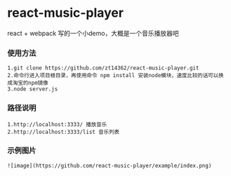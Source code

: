 # react-music-player
react + webpack 写的一个小demo，大概是一个音乐播放器吧

### 使用方法
    1.git clone https://github.com/zt14362/react-music-player.git 
    2.命令行进入项目根目录，再使用命令 npm install 安装node模块，速度比较的话可以换成淘宝的npm镜像
    3.node server.js

### 路径说明
    1.http://localhost:3333/ 播放音乐
    2.http://localhost:3333/list 音乐列表
 
### 示例图片
    ![image](https://github.com/react-music-player/example/index.png)
